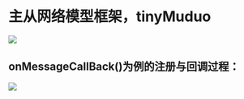# 主从网络模型框架，tinyMuduo



![](https://img-blog.csdnimg.cn/b631b35676d745599dc40489607cae93.png?x-oss-process=image/watermark,type_d3F5LXplbmhlaQ,shadow_50,text_Q1NETiBAcnVuZ29fbGlhbmc=,size_20,color_FFFFFF,t_70,g_se,x_16#pic_center)


## onMessageCallBack()为例的注册与回调过程：

![](https://img-blog.csdnimg.cn/984761d3775741f6866041e0085d6239.png?x-oss-process=image/watermark,type_d3F5LXplbmhlaQ,shadow_50,text_Q1NETiBAcnVuZ29fbGlhbmc=,size_16,color_FFFFFF,t_70,g_se,x_16#pic_center)
